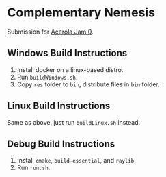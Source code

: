 # Complementary Nemesis
Submission for [Acerola Jam 0](https://itch.io/jam/acerola-jam-0).

## Windows Build Instructions
1. Install docker on a linux-based distro.
2. Run `buildWindows.sh`.
3. Copy `res` folder to `bin`, distribute files in `bin` folder.

## Linux Build Instructions
Same as above, just run `buildLinux.sh` instead.

## Debug Build Instructions
1. Install `cmake`, `build-essential`, and `raylib`.
2. Run `run.sh`.